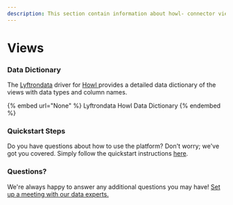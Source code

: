 ```yaml
---
description: This section contain information about howl- connector views information
---
```


# Views

### Data Dictionary

The [Lyftrondata](https://www.lyftrondata.com/) driver for [Howl ](None/)[ ](https://www.lyftrondata.com/integration/howl-/)provides a detailed data dictionary of the views with data types and column names.

{% embed url="None" %}
Lyftrondata Howl  Data Dictionary
{% endembed %}

### Quickstart Steps

Do you have questions about how to use the platform? Don't worry; we've got you covered. Simply follow the quickstart instructions [here](../README.md).

### Questions? <a href="#questions" id="questions"></a>

We're always happy to answer any additional questions you may have! [Set up a meeting with our data experts.](https://www.lyftrondata.com/book-a-meeting/)


